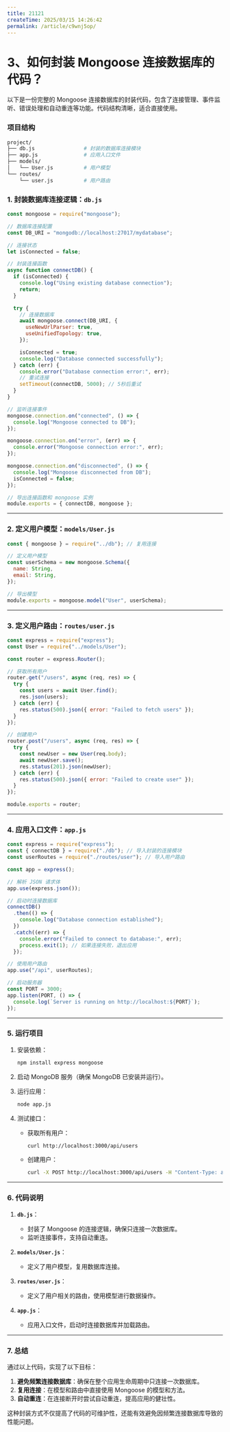 ```yaml
---
title: 21121
createTime: 2025/03/15 14:26:42
permalink: /article/c9wnj5op/
---
```

# 3、如何封装 Mongoose 连接数据库的代码？

以下是一份完整的 Mongoose 连接数据库的封装代码，包含了连接管理、事件监听、错误处理和自动重连等功能。代码结构清晰，适合直接使用。

### **项目结构**

```bash
project/
├── db.js                # 封装的数据库连接模块
├── app.js               # 应用入口文件
├── models/
│   └── User.js          # 用户模型
└── routes/
    └── user.js          # 用户路由
```

### **1. 封装数据库连接逻辑：`db.js`**

```javascript
const mongoose = require("mongoose");

// 数据库连接配置
const DB_URI = "mongodb://localhost:27017/mydatabase";

// 连接状态
let isConnected = false;

// 封装连接函数
async function connectDB() {
  if (isConnected) {
    console.log("Using existing database connection");
    return;
  }

  try {
    // 连接数据库
    await mongoose.connect(DB_URI, {
      useNewUrlParser: true,
      useUnifiedTopology: true,
    });

    isConnected = true;
    console.log("Database connected successfully");
  } catch (err) {
    console.error("Database connection error:", err);
    // 重试连接
    setTimeout(connectDB, 5000); // 5秒后重试
  }
}

// 监听连接事件
mongoose.connection.on("connected", () => {
  console.log("Mongoose connected to DB");
});

mongoose.connection.on("error", (err) => {
  console.error("Mongoose connection error:", err);
});

mongoose.connection.on("disconnected", () => {
  console.log("Mongoose disconnected from DB");
  isConnected = false;
});

// 导出连接函数和 mongoose 实例
module.exports = { connectDB, mongoose };
```

---

### **2. 定义用户模型：`models/User.js`**

```javascript
const { mongoose } = require("../db"); // 复用连接

// 定义用户模型
const userSchema = new mongoose.Schema({
  name: String,
  email: String,
});

// 导出模型
module.exports = mongoose.model("User", userSchema);
```

---

### **3. 定义用户路由：`routes/user.js`**

```javascript
const express = require("express");
const User = require("../models/User");

const router = express.Router();

// 获取所有用户
router.get("/users", async (req, res) => {
  try {
    const users = await User.find();
    res.json(users);
  } catch (err) {
    res.status(500).json({ error: "Failed to fetch users" });
  }
});

// 创建用户
router.post("/users", async (req, res) => {
  try {
    const newUser = new User(req.body);
    await newUser.save();
    res.status(201).json(newUser);
  } catch (err) {
    res.status(500).json({ error: "Failed to create user" });
  }
});

module.exports = router;
```

---

### **4. 应用入口文件：`app.js`**

```javascript
const express = require("express");
const { connectDB } = require("./db"); // 导入封装的连接模块
const userRoutes = require("./routes/user"); // 导入用户路由

const app = express();

// 解析 JSON 请求体
app.use(express.json());

// 启动时连接数据库
connectDB()
  .then(() => {
    console.log("Database connection established");
  })
  .catch((err) => {
    console.error("Failed to connect to database:", err);
    process.exit(1); // 如果连接失败，退出应用
  });

// 使用用户路由
app.use("/api", userRoutes);

// 启动服务器
const PORT = 3000;
app.listen(PORT, () => {
  console.log(`Server is running on http://localhost:${PORT}`);
});
```

---

### **5. 运行项目**

1. 安装依赖：

   ```bash
   npm install express mongoose
   ```

2. 启动 MongoDB 服务（确保 MongoDB 已安装并运行）。

3. 运行应用：

   ```bash
   node app.js
   ```

4. 测试接口：
   - 获取所有用户：
     ```bash
     curl http://localhost:3000/api/users
     ```
   - 创建用户：
     ```bash
     curl -X POST http://localhost:3000/api/users -H "Content-Type: application/json" -d '{"name": "Alice", "email": "alice@example.com"}'
     ```

---

### **6. 代码说明**

1. **`db.js`**：

   - 封装了 Mongoose 的连接逻辑，确保只连接一次数据库。
   - 监听连接事件，支持自动重连。

2. **`models/User.js`**：

   - 定义了用户模型，复用数据库连接。

3. **`routes/user.js`**：

   - 定义了用户相关的路由，使用模型进行数据操作。

4. **`app.js`**：
   - 应用入口文件，启动时连接数据库并加载路由。

---

### **7. 总结**

通过以上代码，实现了以下目标：

1. **避免频繁连接数据库**：确保在整个应用生命周期中只连接一次数据库。
2. **复用连接**：在模型和路由中直接使用 Mongoose 的模型和方法。
3. **自动重连**：在连接断开时尝试自动重连，提高应用的健壮性。

这种封装方式不仅提高了代码的可维护性，还能有效避免因频繁连接数据库导致的性能问题。

